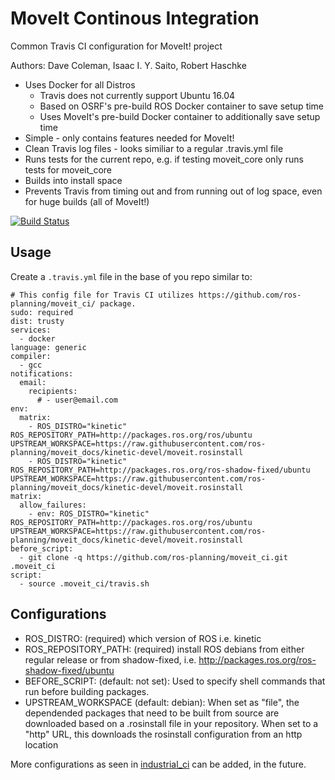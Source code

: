 # MoveIt Continous Integration
Common Travis CI configuration for MoveIt! project

Authors: Dave Coleman, Isaac I. Y. Saito, Robert Haschke

- Uses Docker for all Distros
  - Travis does not currently support Ubuntu 16.04
  - Based on OSRF's pre-build ROS Docker container to save setup time
  - Uses MoveIt's pre-build Docker container to additionally save setup time
- Simple - only contains features needed for MoveIt!
- Clean Travis log files - looks similiar to a regular .travis.yml file
- Runs tests for the current repo, e.g. if testing moveit\_core only runs tests for moveit\_core
- Builds into install space
- Prevents Travis from timing out and from running out of log space, even for huge builds (all of MoveIt!)

[![Build Status](https://travis-ci.org/ros-planning/moveit_ci.svg?branch=master)](https://travis-ci.org/ros-planning/moveit_ci)

## Usage

Create a ``.travis.yml`` file in the base of you repo similar to:

```
# This config file for Travis CI utilizes https://github.com/ros-planning/moveit_ci/ package.
sudo: required
dist: trusty
services:
  - docker
language: generic
compiler:
  - gcc
notifications:
  email:
    recipients:
      # - user@email.com
env:
  matrix:
    - ROS_DISTRO="kinetic"  ROS_REPOSITORY_PATH=http://packages.ros.org/ros/ubuntu              UPSTREAM_WORKSPACE=https://raw.githubusercontent.com/ros-planning/moveit_docs/kinetic-devel/moveit.rosinstall
    - ROS_DISTRO="kinetic"  ROS_REPOSITORY_PATH=http://packages.ros.org/ros-shadow-fixed/ubuntu UPSTREAM_WORKSPACE=https://raw.githubusercontent.com/ros-planning/moveit_docs/kinetic-devel/moveit.rosinstall
matrix:
  allow_failures:
    - env: ROS_DISTRO="kinetic" ROS_REPOSITORY_PATH=http://packages.ros.org/ros/ubuntu              UPSTREAM_WORKSPACE=https://raw.githubusercontent.com/ros-planning/moveit_docs/kinetic-devel/moveit.rosinstall
before_script:
  - git clone -q https://github.com/ros-planning/moveit_ci.git .moveit_ci
script:
  - source .moveit_ci/travis.sh
```

## Configurations

- ROS_DISTRO: (required) which version of ROS i.e. kinetic
- ROS_REPOSITORY_PATH: (required) install ROS debians from either regular release or from shadow-fixed, i.e. http://packages.ros.org/ros-shadow-fixed/ubuntu
- BEFORE_SCRIPT: (default: not set): Used to specify shell commands that run before building packages.
- UPSTREAM_WORKSPACE (default: debian): When set as "file", the dependended packages that need to be built from source are downloaded based on a .rosinstall file in your repository. When set to a "http" URL, this downloads the rosinstall configuration from an http location

More configurations as seen in [industrial_ci](https://github.com/ros-industrial/industrial_ci) can be added, in the future.

